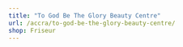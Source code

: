 ```yaml
---
title: "To God Be The Glory Beauty Centre"
url: /accra/to-god-be-the-glory-beauty-centre/
shop: Friseur
---
```

